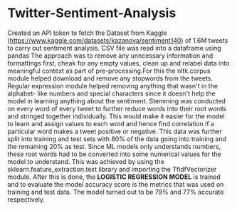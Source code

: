 # Twitter-Sentiment-Analysis

Created an API token to fetch the Dataset from Kaggle (https://www.kaggle.com/datasets/kazanova/sentiment140) of 1.6M tweets to carry out sentiment analysis. CSV file was read into a dataframe using pandas
The approach was to remove any unncessary information and formattings first, cheak for any empty values, clean up and relabel data into meaningful context as part of pre-processing.For this the nltk.corpus module helped download and remove any stopwords from the tweets. Regular expression module helped removing anything that wasn't in the alphabet- like numbers and special characters since it doesn't help the model in learning anything about the sentiment. Stemming was conducted on every word of every tweet to further reduce words into their root words and stringed together individually. This would make it easier for the model to learn and assign values to each word and hence find correlation if a particular word makes a tweet positive or negative. This data was further split into training and test sets with 80% of the data going into training and the remaining 20% as test. Since ML models only understands numbers, these root words had to be converted into some numerical values for the model to understand. This was achieved by using the sklearn.feature_extraction.text library and importing the TfidfVectorizer module. After this is done, the **LOGISTIC REGRESSION MODEL** is trained and to evaluate the model accuracy score is the metrics that was used on training and test data. The model turned out to be 79% and 77% accurate respectively.
